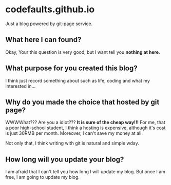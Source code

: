 # codefaults.github.io

Just a blog powered by git-page service.

## What here I can found?

Okay, Your this question is very good, but I want tell you **nothing at here**.

## What purpose for you created this blog?

I think just record something about such as life, coding and what my interested in...

## Why do you made the choice that hosted by git page?

WWWWhat??? Are you a idiot??? **It is sure of the cheap way!!!** For me, that a poor high-school student, I think a hosting is expensive, although it's cost is just 30RMB per month. Moreover, I can't save my money at all.

Not only that, I think writing with git is natural and simple wday.

## How long will you update your blog?

I am afraid that I can't tell you how long I will update my blog. But once I am free, I am going to update my blog.
